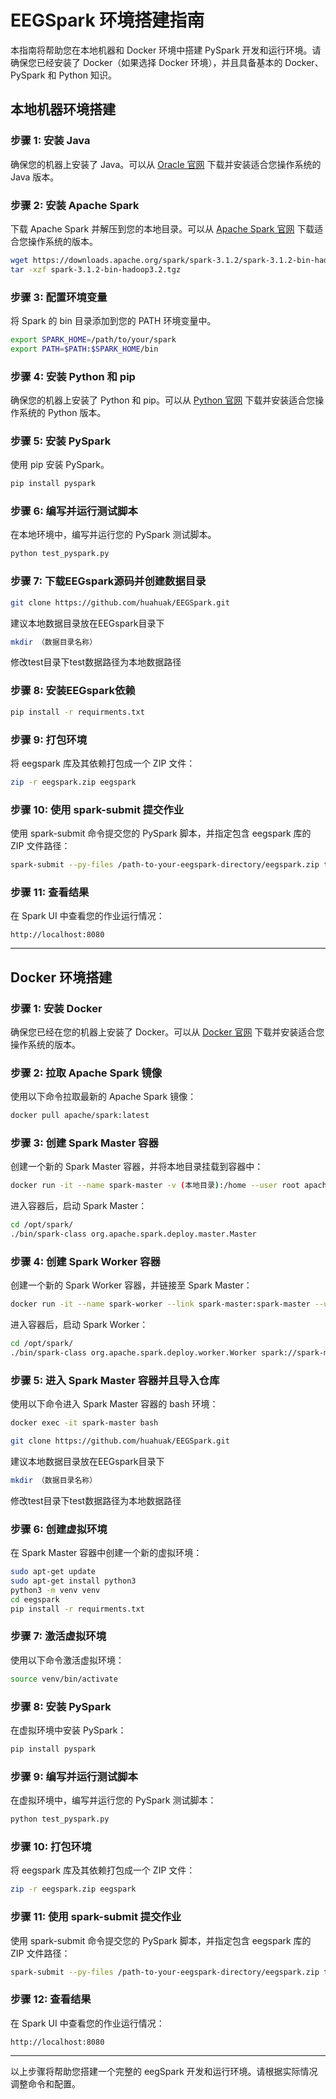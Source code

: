 # EEGSpark 环境搭建指南

本指南将帮助您在本地机器和 Docker 环境中搭建 PySpark 开发和运行环境。请确保您已经安装了 Docker（如果选择 Docker 环境），并且具备基本的 Docker、PySpark 和 Python 知识。

## 本地机器环境搭建

### 步骤 1: 安装 Java

确保您的机器上安装了 Java。可以从 [Oracle 官网](https://www.oracle.com/java/technologies/javase-jdk11-downloads.html) 下载并安装适合您操作系统的 Java 版本。

### 步骤 2: 安装 Apache Spark

下载 Apache Spark 并解压到您的本地目录。可以从 [Apache Spark 官网](https://spark.apache.org/downloads.html) 下载适合您操作系统的版本。

```sh
wget https://downloads.apache.org/spark/spark-3.1.2/spark-3.1.2-bin-hadoop3.2.tgz
tar -xzf spark-3.1.2-bin-hadoop3.2.tgz
```

### 步骤 3: 配置环境变量

将 Spark 的 bin 目录添加到您的 PATH 环境变量中。

```sh
export SPARK_HOME=/path/to/your/spark
export PATH=$PATH:$SPARK_HOME/bin
```

### 步骤 4: 安装 Python 和 pip

确保您的机器上安装了 Python 和 pip。可以从 [Python 官网](https://www.python.org/downloads/) 下载并安装适合您操作系统的 Python 版本。

### 步骤 5: 安装 PySpark

使用 pip 安装 PySpark。

```sh
pip install pyspark
```

### 步骤 6: 编写并运行测试脚本

在本地环境中，编写并运行您的 PySpark 测试脚本。

```sh
python test_pyspark.py
```
### 步骤 7: 下载EEGspark源码并创建数据目录

```sh
git clone https://github.com/huahuak/EEGSpark.git
```
建议本地数据目录放在EEGspark目录下
```sh
mkdir （数据目录名称）
```
修改test目录下test数据路径为本地数据路径
### 步骤 8: 安装EEGspark依赖
```sh
pip install -r requirments.txt
```
### 步骤 9: 打包环境

将 eegspark 库及其依赖打包成一个 ZIP 文件：

```sh
zip -r eegspark.zip eegspark
```
### 步骤 10: 使用 spark-submit 提交作业

使用 spark-submit 命令提交您的 PySpark 脚本，并指定包含 eegspark 库的 ZIP 文件路径：

```sh
spark-submit --py-files /path-to-your-eegspark-directory/eegspark.zip test.py
```

### 步骤 11: 查看结果

在 Spark UI 中查看您的作业运行情况：

```plaintext
http://localhost:8080
```

---
## Docker 环境搭建

### 步骤 1: 安装 Docker

确保您已经在您的机器上安装了 Docker。可以从 [Docker 官网](https://www.docker.com/get-started) 下载并安装适合您操作系统的版本。

### 步骤 2: 拉取 Apache Spark 镜像

使用以下命令拉取最新的 Apache Spark 镜像：

```sh
docker pull apache/spark:latest
```

### 步骤 3: 创建 Spark Master 容器

创建一个新的 Spark Master 容器，并将本地目录挂载到容器中：

```sh
docker run -it --name spark-master -v (本地目录):/home --user root apache/spark:latest bash
```

进入容器后，启动 Spark Master：

```sh
cd /opt/spark/
./bin/spark-class org.apache.spark.deploy.master.Master
```

### 步骤 4: 创建 Spark Worker 容器

创建一个新的 Spark Worker 容器，并链接至 Spark Master：

```sh
docker run -it --name spark-worker --link spark-master:spark-master --user root apache/spark:latest bash
```

进入容器后，启动 Spark Worker：

```sh
cd /opt/spark/
./bin/spark-class org.apache.spark.deploy.worker.Worker spark://spark-master:7077
```

### 步骤 5: 进入 Spark Master 容器并且导入仓库

使用以下命令进入 Spark Master 容器的 bash 环境：

```sh
docker exec -it spark-master bash
```
```sh
git clone https://github.com/huahuak/EEGSpark.git
```
建议本地数据目录放在EEGspark目录下
```sh
mkdir （数据目录名称）
```
修改test目录下test数据路径为本地数据路径

### 步骤 6: 创建虚拟环境

在 Spark Master 容器中创建一个新的虚拟环境：

```sh
sudo apt-get update
sudo apt-get install python3
python3 -m venv venv
cd eegspark
pip install -r requirments.txt
```

### 步骤 7: 激活虚拟环境

使用以下命令激活虚拟环境：

```sh
source venv/bin/activate
```

### 步骤 8: 安装 PySpark

在虚拟环境中安装 PySpark：

```sh
pip install pyspark
```

### 步骤 9: 编写并运行测试脚本

在虚拟环境中，编写并运行您的 PySpark 测试脚本：

```sh
python test_pyspark.py
```

### 步骤 10: 打包环境

将 eegspark 库及其依赖打包成一个 ZIP 文件：

```sh
zip -r eegspark.zip eegspark
```

### 步骤 11: 使用 spark-submit 提交作业

使用 spark-submit 命令提交您的 PySpark 脚本，并指定包含 eegspark 库的 ZIP 文件路径：

```sh
spark-submit --py-files /path-to-your-eegspark-directory/eegspark.zip test.py
```

### 步骤 12: 查看结果

在 Spark UI 中查看您的作业运行情况：

```plaintext
http://localhost:8080
```

---

以上步骤将帮助您搭建一个完整的 eegSpark 开发和运行环境。请根据实际情况调整命令和配置。
